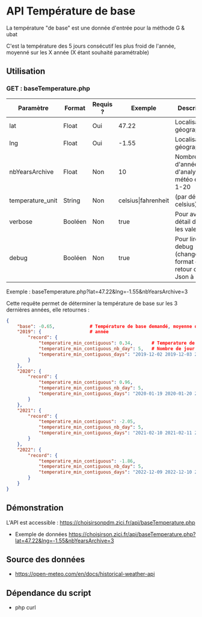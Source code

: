# API Température de base

La température "de base" est une donnée d'entrée pour la méthode G & ubat

C'est la température des 5 jours consécutif les plus froid de l'année, moyenné sur les X année (X étant souhaité paramétrable)

## Utilisation

### GET : baseTemperature.php

| Paramètre        | Format  | Requis ? | Exemple             | Description                                                  |
| ---------------- | ------- | -------- | ------------------- | ------------------------------------------------------------ |
| lat              | Float   | Oui      | 47.22               | Localisation géographique                                    |
| lng              | Float   | Oui      | -1.55               | Localisation géographique                                    |
| nbYearsArchive   | Float   | Non      | 10                  | Nombre d'année d'analyse météo entre 1-20                    |
| temperature_unit | String  | Non      | celsius\|fahrenheit | (par défaut celsius)                                         |
| verbose          | Booléen | Non      | true                | Pour avoir du détail dans les valeurs                        |
| debug            | Booléen | Non      | true                | Pour lire le debug (change de format de retour de Json à TXT) |

Exemple : baseTemperature.php?lat=47.22&lng=-1.55&nbYearsArchive=3

Cette requête permet de déterminer la température de base sur les 3 dernières années, elle retournes : 

```json
{
	"base": -0.65,             # Température de base demandé, moyenne des x années
    "2019": {                  # année
		"record": {
			"temperatire_min_contiguous": 0.34,       # Temperature de base de l année
			"temperatire_min_contiguous_nb_day": 5,   # Nombre de jour consécutif de recherche du record
			"temperatire_min_contiguous_days": "2019-12-02 2019-12-03 2019-12-04 2019-12-05 2019-12-06"             # Jours contigus au cours desquelles on eut lieu les record
		}
	},
	"2020": {
		"record": {
			"temperatire_min_contiguous": 0.96,
			"temperatire_min_contiguous_nb_day": 5,
			"temperatire_min_contiguous_days": "2020-01-19 2020-01-20 2020-01-21 2020-01-22 2020-01-23"
		}
	},
	"2021": {
		"record": {
			"temperatire_min_contiguous": -2.05,
			"temperatire_min_contiguous_nb_day": 5,
			"temperatire_min_contiguous_days": "2021-02-10 2021-02-11 2021-02-12 2021-02-13 2021-02-14"
		}
	},
	"2022": {
		"record": {
			"temperatire_min_contiguous": -1.86,
			"temperatire_min_contiguous_nb_day": 5,
			"temperatire_min_contiguous_days": "2022-12-09 2022-12-10 2022-12-11 2022-12-12 2022-12-13"
		}
	}
}
```

## Démonstration

L'API est accessible :  https://choisirsonpdm.zici.fr/api/baseTemperature.php

* Exemple de données https://choisirson.zici.fr/api/baseTemperature.php?lat=47.22&lng=-1.55&nbYearsArchive=3

## Source des données

* https://open-meteo.com/en/docs/historical-weather-api

## Dépendance du script

* php curl
